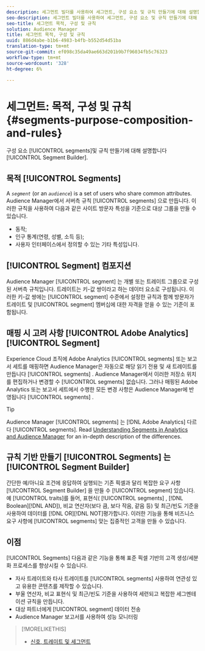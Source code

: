 ```yaml
---
description: 세그먼트 빌더를 사용하여 세그먼트, 구성 요소 및 규칙 만들기에 대해 설명합니다.
seo-description: 세그먼트 빌더를 사용하여 세그먼트, 구성 요소 및 규칙 만들기에 대해 설명합니다.
seo-title: 세그먼트 목적, 구성 및 규칙
solution: Audience Manager
title: 세그먼트 목적, 구성 및 규칙
uuid: 886d4abe-b1b6-4983-b4fb-b552d54d51ba
translation-type: tm+mt
source-git-commit: ef098c35da49ae663d201b9b7f96034fb5c76323
workflow-type: tm+mt
source-wordcount: '328'
ht-degree: 6%

---
```



# 세그먼트: 목적, 구성 및 규칙 {#segments-purpose-composition-and-rules}

구성 요소 [!UICONTROL segments]및 규칙 만들기에 대해 설명합니다 [!UICONTROL Segment Builder].

## 목적 [!UICONTROL Segments]

A *`segment`* (or an *`audience`*) is a set of users who share common attributes. Audience Manager에서 서버측 규칙 [!UICONTROL segments] 으로 만듭니다. 이러한 규칙을 사용하여 다음과 같은 사이트 방문자 특성을 기준으로 대상 그룹을 만들 수 있습니다.

* 동작;
* 인구 통계(연령, 성별, 소득 등);
* 사용자 인터페이스에서 정의할 수 있는 기타 특성입니다.

## [!UICONTROL Segment] 컴포지션

Audience Manager [!UICONTROL segment] 는 개별 또는 트레이트 그룹으로 구성된 서버측 규칙입니다. 트레이트는 키-값 쌍이라고 하는 데이터 요소로 구성됩니다. 이러한 키-값 쌍에는 [!UICONTROL segment] 수준에서 설정한 규칙과 함께 방문자가 트레이트 및 [!UICONTROL segment] 멤버십에 대한 자격을 얻을 수 있는 기준이 포함됩니다.

## 매핑 시 고려 사항 [!UICONTROL Adobe Analytics] [!UICONTROL Segment]

Experience Cloud 조직에 Adobe Analytics [!UICONTROL segments] 또는 보고서 세트를 매핑하면 Audience Manager은 자동으로 해당 읽기 전용 및 새 트레이트를 만듭니다 [!UICONTROL segments] . Audience Manager에서 이러한 저장소 위치를 편집하거나 변경할 수 [!UICONTROL segments] 없습니다. 그러나 매핑된 Adobe Analytics 또는 보고서 세트에서 수행한 모든 변경 사항은 Audience Manager에 반영됩니다 [!UICONTROL segments] .

>[!TIP]
>
>Audience Manager [!UICONTROL segments] 는 [!DNL Adobe Analytics] 다르다 [!UICONTROL segments]. Read [Understanding Segments in Analytics and Audience Manager](https://docs.adobe.com/content/help/ko-KR/analytics/integration/audience-analytics/audience-analytics-workflow/aam-analytics-segments.html) for an in-depth description of the differences.

## 규칙 기반 만들기 [!UICONTROL Segments] 는 [!UICONTROL Segment Builder]

간단한 예/아니요 조건에 응답하여 실행되는 기존 픽셀과 달리 복잡한 요구 사항 [!UICONTROL Segment Builder] 을 만들 수 [!UICONTROL segment] 있습니다. 예 [!UICONTROL traits]를 들어, 표현식( [!UICONTROL segments] , [!DNL Boolean][!DNL AND]), 비교 연산자(보다 큼, 보다 작음, 같음 등) 및 최근/빈도 기준을 사용하여 데이터를 [!DNL OR][!DNL NOT]평가합니다. 이러한 기능을 통해 비즈니스 요구 사항에 [!UICONTROL segments] 맞는 집중적인 고객을 만들 수 있습니다.

## 이점

[!UICONTROL Segments] 다음과 같은 기능을 통해 표준 픽셀 기반의 고객 생성/세분화 프로세스를 향상시킬 수 있습니다.

* 자사 트레이트와 타사 트레이트를 [!UICONTROL segments] 사용하여 연관성 있고 유용한 콘텐츠를 제작할 수 있습니다.
* 부울 연산자, 비교 표현식 및 최근/빈도 기준을 사용하여 세련되고 복잡한 세그멘테이션 규칙을 만듭니다.
* 대상 파트너에게 [!UICONTROL segment] 데이터 전송
* Audience Manager 보고서를 사용하여 성능 모니터링

>[!MORELIKETHIS]
>
>* [신호, 트레이트 및 세그먼트](../../reference/signal-trait-segment.md)

